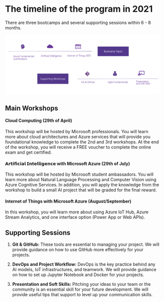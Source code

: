 # The timeline of the program in 2021

There are three bootcamps and several supporting sessions within 6 - 8 months.

![Workshop Image](https://github.com/AUMSA/2021-MSA-content/blob/main/images/structure.png?raw=true)

## Main Workshops

#### Cloud Computing (29th of April)

This workshop will be hosted by Microsoft professionals. You will learn more about cloud architectures and Azure services that will provide you foundational knowledge to complete the 2nd and 3rd workshops. At the end of the workshop, you will receive a FREE voucher to complete the online exam and get certified.

#### 𝗔𝗿𝘁𝗶𝗳𝗶𝗰𝗶𝗮𝗹 𝗜𝗻𝘁𝗲𝗹𝗹𝗶𝗴𝗲𝗻𝗰𝗲 with Microsoft Azure (29th of July)

This workshop will be hosted by Microsoft student ambassadors. You will learn more about Natural Language Processing and Computer Vision using Azure Cognitive Services. In addition, you will apply the knowledge from the workshop to build a small AI project that will be graded for the final reward. 

#### Internet of Things with Microsoft Azure (August/September)

In this workshop, you will learn more about using Azure IoT Hub, Azure Stream Analytics, and one interface option (Power App or Web APIs).

## Supporting Sessions

1. __Git & GitHub:__ These tools are essential to managing your project. We will provide guidance on how to use GitHub more effectively for your projects.

2. __DevOps and Project Workflow:__ DevOps is the key practice behind any AI models, IoT infrastructures, and teamwork. We will provide guidance on how to set up Jupyter Notebook and Docker for your projects. 

3. __Presentation and Soft Skills:__ Pitching your ideas to your team or the community is an essential skill for your future development. We will provide useful tips that support to level up your communication skills.